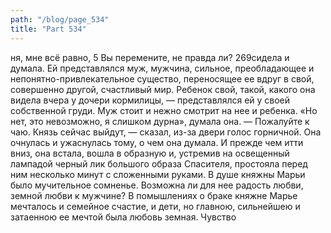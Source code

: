 ```yaml
---
path: "/blog/page_534"
title: "Part 534"
---
```


ня, мне всё равно,
5 Вы перемените, не правда ли?
269сидела и думала. Ей представлялся муж, мужчина, сильное, преобладающее и непонятно-привлекательное существо, переносящее ее вдруг в свой, совершенно другой, счастливый мир. Ребенок свой, такой, какого она видела вчера у дочери кормилицы, — представлялся ей у своей собственной груди. Муж стоит и нежно смотрит на нее и ребенка. «Но нет, это невозможно, я слишком дурна», думала она.
— Пожалуйте к чаю. Князь сейчас выйдут, — сказал, из-за двери голос горничной.
Она очнулась и ужаснулась тому, о чем она думала. И прежде чем итти вниз, она встала, вошла в образную и, устремив на освещенный лампадой черный лик большого образа Спасителя, простояла перед ним несколько минут с сложенными руками. В душе княжны Марьи было мучительное сомненье. Возможна ли для нее радость любви, земной любви к мужчине? В помышлениях о браке княжне Марье мечталось и семейное счастие, и дети, но главною, сильнейшею и затаенною ее мечтой была любовь земная. Чувство 
